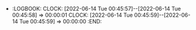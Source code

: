 - :LOGBOOK:
  CLOCK: [2022-06-14 Tue 00:45:57]--[2022-06-14 Tue 00:45:58] =>  00:00:01
  CLOCK: [2022-06-14 Tue 00:45:59]--[2022-06-14 Tue 00:45:59] =>  00:00:00
  :END: